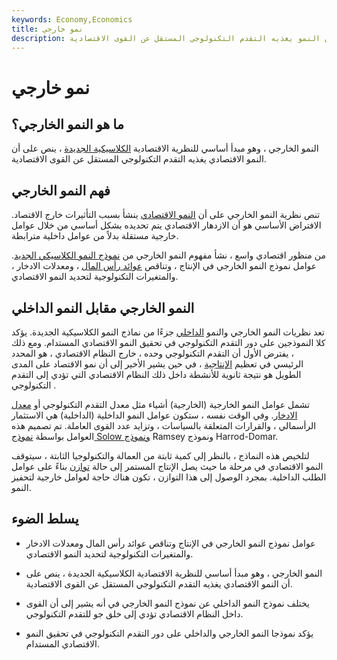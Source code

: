 ```yaml
---
keywords: Economy,Economics
title: نمو خارجي
description: النمو الخارجي ، وهو مبدأ رئيسي للنظرية الاقتصادية الكلاسيكية الجديدة ، ينص على أن النمو يغذيه التقدم التكنولوجي المستقل عن القوى الاقتصادية.
---
```


# نمو خارجي
## ما هو النمو الخارجي؟

النمو الخارجي ، وهو مبدأ أساسي للنظرية الاقتصادية [الكلاسيكية الجديدة](/neoclassical) ، ينص على أن النمو الاقتصادي يغذيه التقدم التكنولوجي المستقل عن القوى الاقتصادية.

## فهم النمو الخارجي

تنص نظرية النمو الخارجي على أن [النمو الاقتصادي](/economicgrowth) ينشأ بسبب التأثيرات خارج الاقتصاد. الافتراض الأساسي هو أن الازدهار الاقتصادي يتم تحديده بشكل أساسي من خلال عوامل خارجية مستقلة بدلاً من عوامل داخلية مترابطة.

من منظور اقتصادي واسع ، نشأ مفهوم النمو الخارجي من [نموذج النمو الكلاسيكي الجديد](/neoclassical-growth-theory). عوامل نموذج النمو الخارجي في الإنتاج ، وتناقص [عوائد رأس المال](/returnofcapital) ، ومعدلات الادخار ، والمتغيرات التكنولوجية لتحديد النمو الاقتصادي.

## النمو الخارجي مقابل النمو الداخلي

تعد نظريات النمو الخارجي والنمو [الداخلي](/endogenousgrowththeory) جزءًا من نماذج النمو الكلاسيكية الجديدة. يؤكد كلا النموذجين على دور التقدم التكنولوجي في تحقيق النمو الاقتصادي المستدام. ومع ذلك ، يفترض الأول أن التقدم التكنولوجي وحده ، خارج النظام الاقتصادي ، هو المحدد الرئيسي في تعظيم [الإنتاجية](/productivity) ، في حين يشير الأخير إلى أن نمو الاقتصاد على المدى الطويل هو نتيجة ثانوية للأنشطة داخل ذلك النظام الاقتصادي التي تؤدي إلى التقدم التكنولوجي .

تشمل عوامل النمو الخارجية (الخارجية) أشياء مثل معدل التقدم التكنولوجي أو [معدل الادخار](/savings-rate). وفي الوقت نفسه ، ستكون عوامل النمو الداخلية (الداخلية) هي الاستثمار الرأسمالي ، والقرارات المتعلقة بالسياسات ، وتزايد عدد القوى العاملة. تم تصميم هذه العوامل بواسطة [نموذج Solow ونموذج](/robert-solow) Ramsey ونموذج Harrod-Domar.

لتلخيص هذه النماذج ، بالنظر إلى كمية ثابتة من العمالة والتكنولوجيا الثابتة ، سيتوقف النمو الاقتصادي في مرحلة ما حيث يصل الإنتاج المستمر إلى حالة [توازن](/equilibrium) بناءً على عوامل الطلب الداخلية. بمجرد الوصول إلى هذا التوازن ، تكون هناك حاجة لعوامل خارجية لتحفيز النمو.

## يسلط الضوء

- عوامل نموذج النمو الخارجي في الإنتاج وتناقص عوائد رأس المال ومعدلات الادخار والمتغيرات التكنولوجية لتحديد النمو الاقتصادي.

- النمو الخارجي ، وهو مبدأ أساسي للنظرية الاقتصادية الكلاسيكية الجديدة ، ينص على أن النمو الاقتصادي يغذيه التقدم التكنولوجي المستقل عن القوى الاقتصادية.

- يختلف نموذج النمو الداخلي عن نموذج النمو الخارجي في أنه يشير إلى أن القوى داخل النظام الاقتصادي تؤدي إلى خلق جو للتقدم التكنولوجي.

- يؤكد نموذجا النمو الخارجي والداخلي على دور التقدم التكنولوجي في تحقيق النمو الاقتصادي المستدام.

